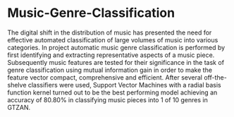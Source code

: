 # Music-Genre-Classification
The digital shift in the distribution of music has
presented the need for effective automated classification of large
volumes of music into various categories. In project automatic
music genre classification is performed by first identifying and
extracting representative aspects of a music piece. Subsequently
music features are tested for their significance in the task of
genre classification using mutual information gain in order to
make the feature vector compact, comprehensive and efficient.
After several off-the-shelve classifiers were used, Support Vector
Machines with a radial basis function kernel turned out to be
the best performing model achieving an accuracy of 80.80% in
classifying music pieces into 1 of 10 genres in GTZAN.
